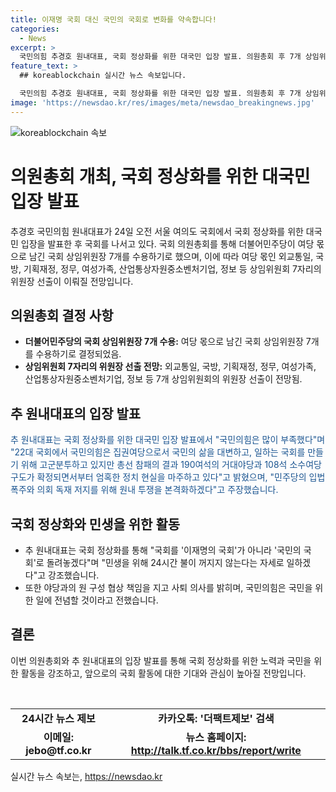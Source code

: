 ```yaml
---
title: 이재명 국회 대신 국민의 국회로 변화를 약속합니다!
categories:
  - News
excerpt: >
  국민의힘 추경호 원내대표, 국회 정상화를 위한 대국민 입장 발표. 의원총회 후 7개 상임위원장 수용, 국회 상임위원회 7자리 위원장 선출 예정. 국민의힘은 국민을 위한 일을 하며, 민생을 위해 노력할 것이라며 원내대표직에서 사의 표명한 것으로 전해졌다. 더팩트의 제보 기다림. [자세히보기]
feature_text: >
  ## koreablockchain 실시간 뉴스 속보입니다.

  국민의힘 추경호 원내대표, 국회 정상화를 위한 대국민 입장 발표. 의원총회 후 7개 상임위원장 수용, 국회 상임위원회 7자리 위원장 선출 예정. 국민의힘은 국민을 위한 일을 하며, 민생을 위해 노력할 것이라며 원내대표직에서 사의 표명한 것으로 전해졌다. 더팩트의 제보 기다림. [자세히보기]
image: 'https://newsdao.kr/res/images/meta/newsdao_breakingnews.jpg'
---
```


<p><img src="https://newsdao.kr/res/images/meta/newsdao_breakingnews.jpg" alt="koreablockchain 속보" /></p>

<h1>의원총회 개최, 국회 정상화를 위한 대국민 입장 발표</h1>

<p data-ke-size="size16">추경호 국민의힘 원내대표가 24일 오전 서울 여의도 국회에서 국회 정상화를 위한 대국민 입장을 발표한 후 국회를 나서고 있다. 국회 의원총회를 통해 더불어민주당이 여당 몫으로 남긴 국회 상임위원장 7개를 수용하기로 했으며, 이에 따라 여당 몫인 외교통일, 국방, 기획재정, 정무, 여성가족, 산업통상자원중소벤처기업, 정보 등 상임위원회 7자리의 위원장 선출이 이뤄질 전망입니다.</p>

<h2 data-ke-size="size26">의원총회 결정 사항</h2>

<ul>
<li><b>더불어민주당의 국회 상임위원장 7개 수용:</b> 여당 몫으로 남긴 국회 상임위원장 7개를 수용하기로 결정되었음.</li>
<li><b>상임위원회 7자리의 위원장 선출 전망:</b> 외교통일, 국방, 기획재정, 정무, 여성가족, 산업통상자원중소벤처기업, 정보 등 7개 상임위원회의 위원장 선출이 전망됨.</li>
</ul>

<h2 data-ke-size="size26">추 원내대표의 입장 발표</h2>

<p data-ke-size="size16"><span style="color: #1a5490;">추 원내대표는 국회 정상화를 위한 대국민 입장 발표에서 "국민의힘은 많이 부족했다"며 "22대 국회에서 국민의힘은 집권여당으로서 국민의 삶을 대변하고, 일하는 국회를 만들기 위해 고군분투하고 있지만 총선 참패의 결과 190여석의 거대야당과 108석 소수여당 구도가 확정되면서부터 엄혹한 정치 현실을 마주하고 있다"고 밝혔으며, "민주당의 입법 폭주와 의회 독재 저지를 위해 원내 투쟁을 본격화하겠다"고 주장했습니다.</span></p>

<h2 data-ke-size="size26">국회 정상화와 민생을 위한 활동</h2>

<ul>
<li>추 원내대표는 국회 정상화를 통해 "국회를 '이재명의 국회'가 아니라 '국민의 국회'로 돌려놓겠다"며 "민생을 위해 24시간 불이 꺼지지 않는다는 자세로 일하겠다"고 강조했습니다.</li>
<li>또한 야당과의 원 구성 협상 책임을 지고 사퇴 의사를 밝히며, 국민의힘은 국민을 위한 일에 전념할 것이라고 전했습니다.</li>
</ul>

<h2 data-ke-size="size26">결론</h2>

<p data-ke-size="size16">이번 의원총회와 추 원내대표의 입장 발표를 통해 국회 정상화를 위한 노력과 국민을 위한 활동을 강조하고, 앞으로의 국회 활동에 대한 기대와 관심이 높아질 전망입니다.</p>

<p data-ke-size="size16">&nbsp;</p>

<table>
<tbody>
<tr>
<td style="text-align: center; height: 17px;"><b>24시간 뉴스 제보</b></td>
<td style="text-align: center; height: 17px;"><b>카카오톡: '더팩트제보' 검색</b></td>
</tr>
<tr>
<td style="text-align: center; height: 17px;"><b>이메일: jebo@tf.co.kr</b></td>
<td style="text-align: center; height: 17px;"><b>뉴스 홈페이지: <a href="http://talk.tf.co.kr/bbs/report/write" target="_blank" rel="noopener">http://talk.tf.co.kr/bbs/report/write</a></b></td>
</tr>
</tbody>
</table>

<p data-ke-size="size16"></p>
실시간 뉴스 속보는, <a href="https://newsdao.kr" rel="dofollow">https://newsdao.kr</a>


